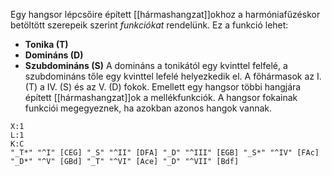 Egy hangsor lépcsőire épített [[hármashangzat]]okhoz a harmóniafűzéskor betöltött szerepeik szerint *funkciókat* rendelünk. Ez a funkció lehet:
- **Tonika (T)**
- **Domináns (D)**
- **Szubdomináns (S)**
A domináns a tonikától egy kvinttel felfelé, a szubdomináns tőle egy kvinttel lefelé helyezkedik el.
A főhármasok az I. (T) a IV. (S) és az V. (D) fokok. Emellett egy hangsor többi hangjára épített [[hármashangzat]]ok a mellékfunkciók. A hangsor fokainak funkciói megegyeznek, ha azokban azonos hangok vannak.
```music-abc
X:1
L:1
K:C
"_T*" "^I" [CEG] "_S" "^II" [DFA] "_D" "^III" [EGB] "_S*" "^IV" [FAc] "_D*" "^V" [GBd] "_T" "^VI" [Ace] "_D" "^VII" [Bdf]
```